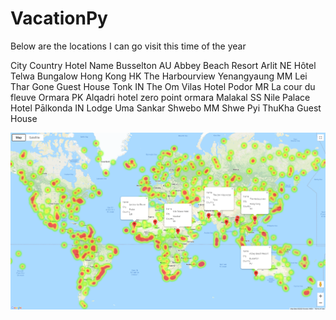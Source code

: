 # VacationPy
Below are the locations I can go visit this time of the year

City	     Country	Hotel Name
Busselton	    AU		Abbey Beach Resort
Arlit	        NE		Hôtel Telwa Bungalow
Hong Kong	    HK		The Harbourview
Yenangyaung	  MM		Lei Thar Gone Guest House
Tonk	        IN		The Om Vilas Hotel
Podor	        MR		La cour du fleuve
Ormara	      PK		Alqadri hotel zero point ormara
Malakal	      SS		Nile Palace Hotel
Pālkonda	    IN		Lodge Uma Sankar
Shwebo	      MM	  Shwe Pyi ThuKha Guest House

![hotel_maps](Images/hotels.PNG)
